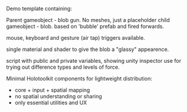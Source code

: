 Demo template containing:

Parent gameobject - blob gun.  No meshes, just a placeholder
child gameobject - blob. based on 'bubble' prefab and fired forwards.

mouse, keyboard and gesture (air tap) triggers available.

single material and shader to give the blob a "glassy" appearence.

script with public and private variables, showing unity inspector use 
for trying out difference types and levels of force.

Minimal Holotoolkit components for lightweight distribution: 
- core + input + spatial mapping
- no spatial understanding or sharing
- only essential utilities and UX

